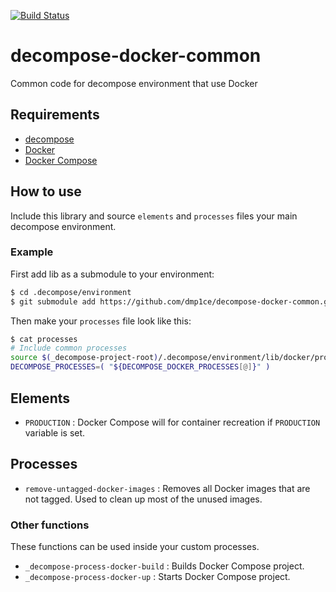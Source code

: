 [![Build Status](https://travis-ci.org/dmp1ce/decompose-backup-common.svg?branch=master)](https://travis-ci.org/dmp1ce/decompose-backup-common)
# decompose-docker-common
Common code for decompose environment that use Docker

## Requirements

- [decompose](https://github.com/dmp1ce/decompose)
- [Docker](https://www.docker.com/)
- [Docker Compose](https://www.docker.com/docker-compose)

## How to use

Include this library and source `elements` and `processes` files your main decompose environment.

### Example

First add lib as a submodule to your environment:
``` bash
$ cd .decompose/environment
$ git submodule add https://github.com/dmp1ce/decompose-docker-common.git lib/docker
```

Then make your `processes` file look like this:
``` bash
$ cat processes
# Include common processes
source $(_decompose-project-root)/.decompose/environment/lib/docker/processes
DECOMPOSE_PROCESSES=( "${DECOMPOSE_DOCKER_PROCESSES[@]}" )
```

## Elements

- `PRODUCTION` : Docker Compose will for container recreation if `PRODUCTION` variable is set.

## Processes

- `remove-untagged-docker-images` : Removes all Docker images that are not tagged. Used to clean up most of the unused images.

### Other functions

These functions can be used inside your custom processes.

- `_decompose-process-docker-build` : Builds Docker Compose project.
- `_decompose-process-docker-up` : Starts Docker Compose project.

